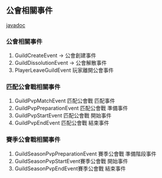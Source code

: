 ## 公會相關事件

[javadoc](https://handy-git.gitee.io/playerguild/)

### 公會相關事件
1. GuildCreateEvent -> 公會創建事件
2. GuildDissolutionEvent -> 公會解散事件
3. PlayerLeaveGuildEvent  玩家離開公會事件

### 匹配公會戰相關事件
1. GuildPvpMatchEvent 匹配公會戰 匹配事件
2. GuildPvpPreparationEvent 匹配公會戰 準備事件
3. GuildPvpStartEvent 匹配公會戰 開始事件
4. GuildPvpEndEvent 匹配公會戰 結束事件

### 賽季公會戰相關事件
1. GuildSeasonPvpPreparationEvent 賽季公會戰 準備階段事件
2. GuildSeasonPvpStartEvent賽季公會戰 開始事件
3. GuildSeasonPvpEndEvent賽季公會戰 結束事件
